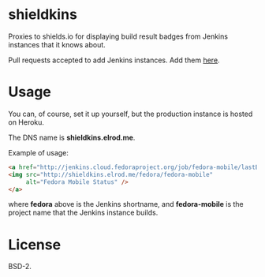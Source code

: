 # shieldkins

Proxies to shields.io for displaying build result badges from Jenkins instances
that it knows about.

Pull requests accepted to add Jenkins instances. Add them
[here](https://github.com/CodeBlock/shieldkins/blob/master/Main.hs#L22).

# Usage

You can, of course, set it up yourself, but the production instance is hosted
on Heroku.

The DNS name is **shieldkins.elrod.me**.

Example of usage:

```html
<a href="http://jenkins.cloud.fedoraproject.org/job/fedora-mobile/lastBuild/">
<img src="http://shieldkins.elrod.me/fedora/fedora-mobile"
     alt="Fedora Mobile Status" />
</a>
```

where **fedora** above is the Jenkins shortname, and **fedora-mobile** is the
project name that the Jenkins instance builds.

# License

BSD-2.
